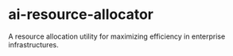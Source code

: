 # ai-resource-allocator
A resource allocation utility for maximizing efficiency in enterprise infrastructures.
